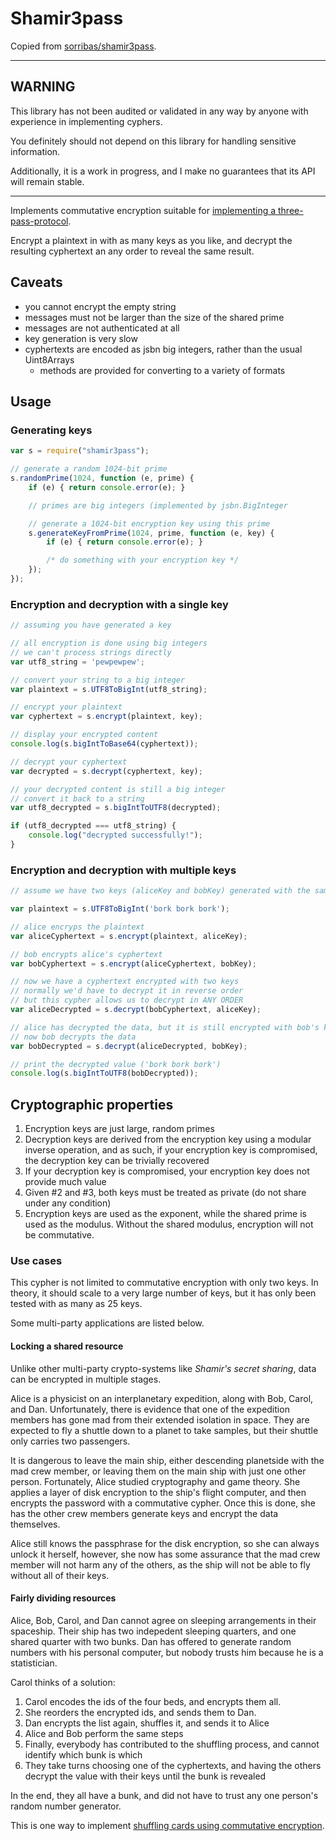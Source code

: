# Shamir3pass

Copied from [sorribas/shamir3pass](https://github.com/sorribas/shamir3pass).

---

## WARNING

This library has not been audited or validated in any way by anyone with experience in implementing cyphers.

You definitely should not depend on this library for handling sensitive information.

Additionally, it is a work in progress, and I make no guarantees that its API will remain stable.

---

Implements commutative encryption suitable for [implementing a three-pass-protocol](https://en.wikipedia.org/wiki/Three-pass_protocol).

Encrypt a plaintext in with as many keys as you like, and decrypt the resulting cyphertext an any order to reveal the same result.

## Caveats

* you cannot encrypt the empty string
* messages must not be larger than the size of the shared prime
* messages are not authenticated at all
* key generation is very slow
* cyphertexts are encoded as jsbn big integers, rather than the usual Uint8Arrays
  * methods are provided for converting to a variety of formats

## Usage

### Generating keys

```javascript
var s = require("shamir3pass");

// generate a random 1024-bit prime
s.randomPrime(1024, function (e, prime) {
    if (e) { return console.error(e); }

    // primes are big integers (implemented by jsbn.BigInteger

    // generate a 1024-bit encryption key using this prime
    s.generateKeyFromPrime(1024, prime, function (e, key) {
        if (e) { return console.error(e); }

        /* do something with your encryption key */
    });
});
```

### Encryption and decryption with a single key

```javascript
// assuming you have generated a key

// all encryption is done using big integers
// we can't process strings directly
var utf8_string = 'pewpewpew';

// convert your string to a big integer
var plaintext = s.UTF8ToBigInt(utf8_string);

// encrypt your plaintext
var cyphertext = s.encrypt(plaintext, key);

// display your encrypted content
console.log(s.bigIntToBase64(cyphertext));

// decrypt your cyphertext
var decrypted = s.decrypt(cyphertext, key);

// your decrypted content is still a big integer
// convert it back to a string
var utf8_decrypted = s.bigIntToUTF8(decrypted);

if (utf8_decrypted === utf8_string) {
    console.log("decrypted successfully!");
}
```

### Encryption and decryption with multiple keys

```javascript
// assume we have two keys (aliceKey and bobKey) generated with the same prime

var plaintext = s.UTF8ToBigInt('bork bork bork');

// alice encryps the plaintext
var aliceCyphertext = s.encrypt(plaintext, aliceKey);

// bob encrypts alice's cyphertext
var bobCyphertext = s.encrypt(aliceCyphertext, bobKey);

// now we have a cyphertext encrypted with two keys
// normally we'd have to decrypt it in reverse order
// but this cypher allows us to decrypt in ANY ORDER
var aliceDecrypted = s.decrypt(bobCyphertext, aliceKey);

// alice has decrypted the data, but it is still encrypted with bob's key
// now bob decrypts the data
var bobDecrypted = s.decrypt(aliceDecrypted, bobKey);

// print the decrypted value ('bork bork bork')
console.log(s.bigIntToUTF8(bobDecrypted));
```

## Cryptographic properties

1. Encryption keys are just large, random primes
2. Decryption keys are derived from the encryption key using a modular inverse operation, and as such, if your encryption key is compromised, the decryption key can be trivially recovered
3. If your decryption key is compromised, your encryption key does not provide much value
4. Given #2 and #3, both keys must be treated as private (do not share under any condition)
5. Encryption keys are used as the exponent, while the shared prime is used as the modulus. Without the shared modulus, encryption will not be commutative.

### Use cases

This cypher is not limited to commutative encryption with only two keys.
In theory, it should scale to a very large number of keys, but it has only been tested with as many as 25 keys.

Some multi-party applications are listed below.

#### Locking a shared resource

Unlike other multi-party crypto-systems like _Shamir's secret sharing_, data can be encrypted in multiple stages.

Alice is a physicist on an interplanetary expedition, along with Bob, Carol, and Dan.
Unfortunately, there is evidence that one of the expedition members has gone mad from their extended isolation in space.
They are expected to fly a shuttle down to a planet to take samples, but their shuttle only carries two passengers.

It is dangerous to leave the main ship, either descending planetside with the mad crew member, or leaving them on the main ship with just one other person.
Fortunately, Alice studied cryptography and game theory.
She applies a layer of disk encryption to the ship's flight computer, and then encrypts the password with a commutative cypher.
Once this is done, she has the other crew members generate keys and encrypt the data themselves.

Alice still knows the passphrase for the disk encryption, so she can always unlock it herself, however, she now has some assurance that the mad crew member will not harm any of the others, as the ship will not be able to fly without all of their keys.

#### Fairly dividing resources

Alice, Bob, Carol, and Dan cannot agree on sleeping arrangements in their spaceship.
Their ship has two indepedent sleeping quarters, and one shared quarter with two bunks.
Dan has offered to generate random numbers with his personal computer, but nobody trusts him because he is a statistician.

Carol thinks of a solution:

1. Carol encodes the ids of the four beds, and encrypts them all.
2. She reorders the encrypted ids, and sends them to Dan.
3. Dan encrypts the list again, shuffles it, and sends it to Alice
4. Alice and Bob perform the same steps
5. Finally, everybody has contributed to the shuffling process, and cannot identify which bunk is which
6. They take turns choosing one of the cyphertexts, and having the others decrypt the value with their keys until the bunk is revealed

In the end, they all have a bunk, and did not have to trust any one person's random number generator.

This is one way to implement [shuffling cards using commutative encryption](https://en.wikipedia.org/wiki/Mental_poker#Shuffling_cards_using_commutative_encryption).

